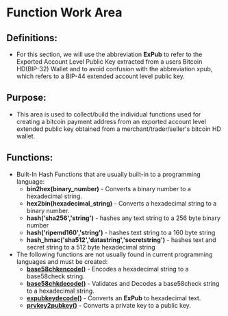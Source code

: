 # Function Work Area
## Definitions:
* For this section, we will use the abbreviation **ExPub** to refer to the Exported Account Level Public Key extracted from a users Bitcoin HD(BIP-32) Wallet and to avoid confusion with the abbreviation xpub, which refers to a BIP-44 extended account level public key.
## Purpose:
* This area is used to collect/build the individual functions used for creating a bitcoin payment address from an exported account level extended public key obtained from a merchant/trader/seller's bitcoin HD wallet.
## Functions:
* Built-In Hash Functions that are usually built-in to a programming language:
  - **bin2hex(binary_number)** - Converts a binary number to a hexadecimal string.
  - **hex2bin(hexadecimal_string)** - Converts a hexadecimal string to a binary number.
  - **hash('sha256','string')** - hashes any text string to a 256 byte binary number
  - **hash('ripemd160','string')** - hashes text string to a 160 byte string
  - **hash_hmac('sha512','datastring','secretstring')** - hashes text and secret string to a 512 byte hexadecimal string
* The following functions are not usually found in current programming languages and must be created:
  - **[base58chkencode()](https://github.com/EAWF/Bitcoin-Merchants-Toolbox/tree/master/Function%20Work%20Area/base58chkencode/base58chkencode.md)** - Encodes a hexadecimal string to a base58check string.
  - **[base58chkdecode()](https://github.com/EAWF/Bitcoin-Merchants-Toolbox/tree/master/Function%20Work%20Area/base58chkdecode/base58chkdecode.md)** - Validates and Decodes a base58check string to a hexadecimal string.
  - **[expubkeydecode()](https://github.com/EAWF/Bitcoin-Merchants-Toolbox/tree/master/Function%20Work%20Area/expubkeydecode/expubkeydecode.md)** - Converts an **ExPub** to hexadecimal text.
  - **[prvkey2pubkey()](https://github.com/EAWF/Bitcoin-Merchants-Toolbox/tree/master/Function%20Work%20Area/prvkey2pubkey/prvkey2pubkey.md)** - Converts a private key to a public key.
